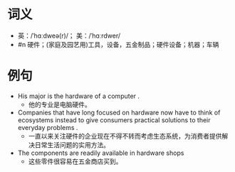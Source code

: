 # 词义
- 英：/ˈhɑːdweə(r)/； 美：/ˈhɑːrdwer/
- #n 硬件；(家庭及园艺用)工具，设备，五金制品；硬件设备；机器；车辆
# 例句
- His major is the hardware of a computer .
	- 他的专业是电脑硬件。
- Companies that have long focused on hardware now have to think of ecosystems instead to give consumers practical solutions to their everyday problems .
	- 一直以来关注硬件的企业现在不得不转而考虑生态系统，为消费者提供解决日常生活问题的实用方法。
- The components are readily available in hardware shops
	- 这些零件很容易在五金商店买到。
